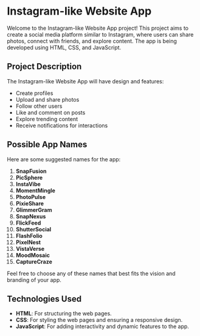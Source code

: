 # Instagram-like Website App

Welcome to the Instagram-like Website App project! This project aims to create a social media platform similar to Instagram, where users can share photos, connect with friends, and explore content. The app is being developed using HTML, CSS, and JavaScript.

## Project Description

The Instagram-like Website App will have design and features:
- Create profiles
- Upload and share photos
- Follow other users
- Like and comment on posts
- Explore trending content
- Receive notifications for interactions

## Possible App Names

Here are some suggested names for the app:

1. **SnapFusion**
2. **PicSphere**
3. **InstaVibe**
4. **MomentMingle**
5. **PhotoPulse**
6. **PixieShare**
7. **GlimmerGram**
8. **SnapNexus**
9. **FlickFeed**
10. **ShutterSocial**
11. **FlashFolio**
12. **PixelNest**
13. **VistaVerse**
14. **MoodMosaic**
15. **CaptureCraze**

Feel free to choose any of these names that best fits the vision and branding of your app.

## Technologies Used

- **HTML**: For structuring the web pages.
- **CSS**: For styling the web pages and ensuring a responsive design.
- **JavaScript**: For adding interactivity and dynamic features to the app.

